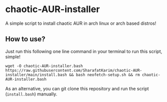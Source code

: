# chaotic-AUR-installer
A simple script to install chaotic AUR in arch linux or arch based distros!

## How to use?

Just run this following one line command in your terminal to run this script, simple!

`wget -O chaotic-AUR-installer.bash https://raw.githubusercontent.com/SharafatKarim/chaotic-AUR-installer/main/install.bash && bash neofetch-setup.sh && rm chaotic-AUR-installer.bash`

As an alternative, you can git clone this repository and run the script (`install.bash`) manually.